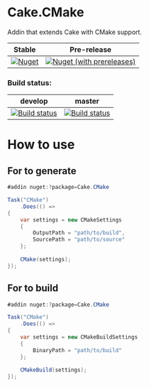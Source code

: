 # Cake.CMake

Addin that extends Cake with CMake support.


| Stable | Pre-release |
|:--:|:--:|
|[![Nuget](https://img.shields.io/nuget/v/Cake.CMake.svg)](https://www.nuget.org/packages/Cake.CMake)|[![Nuget (with prereleases)](https://img.shields.io/nuget/vpre/Cake.CMake)](https://www.nuget.org/packages/Cake.CMake)|

### Build status:

| develop | master |
|:--:|:--:|
|[![Build status](https://ci.appveyor.com/api/projects/status/e5k60e6yfk57i0jm/branch/develop?svg=true)](https://ci.appveyor.com/project/cakecontrib/cake-cmake/branch/develop)|[![Build status](https://ci.appveyor.com/api/projects/status/e5k60e6yfk57i0jm/branch/master?svg=true)](https://ci.appveyor.com/project/cakecontrib/cake-cmake/branch/master)|

# How to use

## For to generate 
```csharp
#addin nuget:?package=Cake.CMake

Task("CMake")
    .Does(() =>
{
    var settings = new CMakeSettings
    {
        OutputPath = "path/to/build",
        SourcePath = "path/to/source"
    };
    
    CMake(settings);
});

```
## For to build 
```csharp
#addin nuget:?package=Cake.CMake

Task("CMake")
    .Does(() =>
{
    var settings = new CMakeBuildSettings
    {
        BinaryPath = "path/to/build"
    };
    
    CMakeBuild(settings);
});

```
